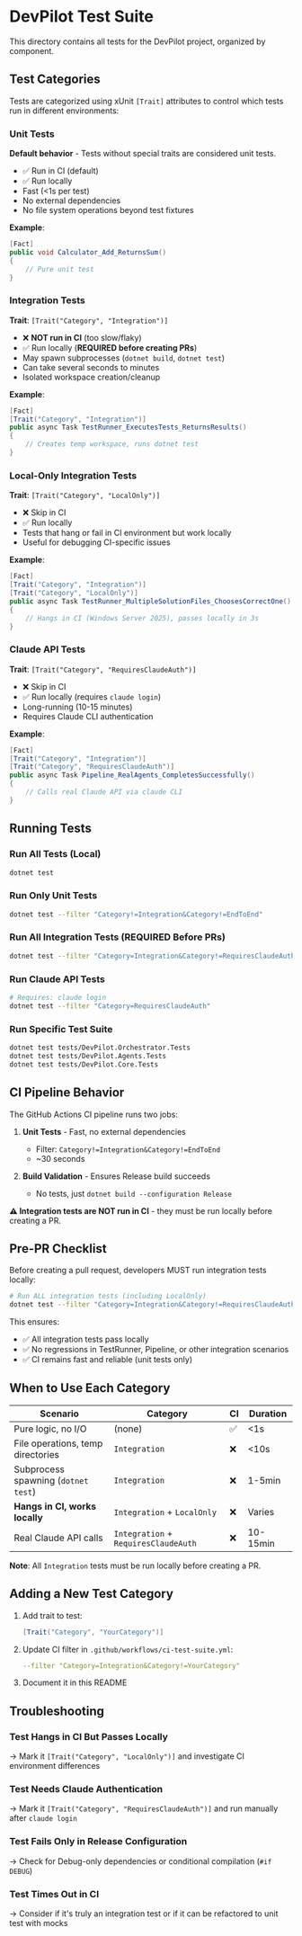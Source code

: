 # DevPilot Test Suite

This directory contains all tests for the DevPilot project, organized by component.

## Test Categories

Tests are categorized using xUnit `[Trait]` attributes to control which tests run in different environments:

### Unit Tests
**Default behavior** - Tests without special traits are considered unit tests.
- ✅ Run in CI (default)
- ✅ Run locally
- Fast (<1s per test)
- No external dependencies
- No file system operations beyond test fixtures

**Example**:
```csharp
[Fact]
public void Calculator_Add_ReturnsSum()
{
    // Pure unit test
}
```

### Integration Tests
**Trait**: `[Trait("Category", "Integration")]`
- ❌ **NOT run in CI** (too slow/flaky)
- ✅ Run locally (**REQUIRED before creating PRs**)
- May spawn subprocesses (`dotnet build`, `dotnet test`)
- Can take several seconds to minutes
- Isolated workspace creation/cleanup

**Example**:
```csharp
[Fact]
[Trait("Category", "Integration")]
public async Task TestRunner_ExecutesTests_ReturnsResults()
{
    // Creates temp workspace, runs dotnet test
}
```


### Local-Only Integration Tests
**Trait**: `[Trait("Category", "LocalOnly")]`
- ❌ Skip in CI
- ✅ Run locally
- Tests that hang or fail in CI environment but work locally
- Useful for debugging CI-specific issues

**Example**:
```csharp
[Fact]
[Trait("Category", "Integration")]
[Trait("Category", "LocalOnly")]
public async Task TestRunner_MultipleSolutionFiles_ChoosesCorrectOne()
{
    // Hangs in CI (Windows Server 2025), passes locally in 3s
}
```

### Claude API Tests
**Trait**: `[Trait("Category", "RequiresClaudeAuth")]`
- ❌ Skip in CI
- ✅ Run locally (requires `claude login`)
- Long-running (10-15 minutes)
- Requires Claude CLI authentication

**Example**:
```csharp
[Fact]
[Trait("Category", "Integration")]
[Trait("Category", "RequiresClaudeAuth")]
public async Task Pipeline_RealAgents_CompletesSuccessfully()
{
    // Calls real Claude API via claude CLI
}
```

## Running Tests

### Run All Tests (Local)
```bash
dotnet test
```

### Run Only Unit Tests
```bash
dotnet test --filter "Category!=Integration&Category!=EndToEnd"
```

### Run All Integration Tests (REQUIRED Before PRs)
```bash
dotnet test --filter "Category=Integration&Category!=RequiresClaudeAuth"
```

### Run Claude API Tests
```bash
# Requires: claude login
dotnet test --filter "Category=RequiresClaudeAuth"
```

### Run Specific Test Suite
```bash
dotnet test tests/DevPilot.Orchestrator.Tests
dotnet test tests/DevPilot.Agents.Tests
dotnet test tests/DevPilot.Core.Tests
```

## CI Pipeline Behavior

The GitHub Actions CI pipeline runs two jobs:

1. **Unit Tests** - Fast, no external dependencies
   - Filter: `Category!=Integration&Category!=EndToEnd`
   - ~30 seconds

2. **Build Validation** - Ensures Release build succeeds
   - No tests, just `dotnet build --configuration Release`

**⚠️ Integration tests are NOT run in CI** - they must be run locally before creating a PR.

## Pre-PR Checklist

Before creating a pull request, developers MUST run integration tests locally:

```bash
# Run ALL integration tests (including LocalOnly)
dotnet test --filter "Category=Integration&Category!=RequiresClaudeAuth"
```

This ensures:
- ✅ All integration tests pass locally
- ✅ No regressions in TestRunner, Pipeline, or other integration scenarios
- ✅ CI remains fast and reliable (unit tests only)

## When to Use Each Category

| Scenario | Category | CI | Duration |
|----------|----------|-----|----------|
| Pure logic, no I/O | (none) | ✅ | <1s |
| File operations, temp directories | `Integration` | ❌ | <10s |
| Subprocess spawning (`dotnet test`) | `Integration` | ❌ | 1-5min |
| **Hangs in CI, works locally** | `Integration` + `LocalOnly` | ❌ | Varies |
| Real Claude API calls | `Integration` + `RequiresClaudeAuth` | ❌ | 10-15min |

**Note**: All `Integration` tests must be run locally before creating a PR.

## Adding a New Test Category

1. Add trait to test:
   ```csharp
   [Trait("Category", "YourCategory")]
   ```

2. Update CI filter in `.github/workflows/ci-test-suite.yml`:
   ```yaml
   --filter "Category=Integration&Category!=YourCategory"
   ```

3. Document it in this README

## Troubleshooting

### Test Hangs in CI But Passes Locally
→ Mark it `[Trait("Category", "LocalOnly")]` and investigate CI environment differences

### Test Needs Claude Authentication
→ Mark it `[Trait("Category", "RequiresClaudeAuth")]` and run manually after `claude login`

### Test Fails Only in Release Configuration
→ Check for Debug-only dependencies or conditional compilation (`#if DEBUG`)

### Test Times Out in CI
→ Consider if it's truly an integration test or if it can be refactored to unit test with mocks

